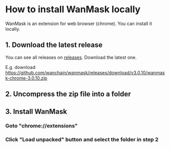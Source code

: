 # How to install WanMask locally

WanMask is an extension for web browser (chrome). You can install it locally.

## 1. Download the latest release

You can see all releases on [releases](https://github.com/wanchain/wanmask/releases). Download the latest one.

E.g. download https://github.com/wanchain/wanmask/releases/download/v3.0.10/wanmask-chrome-3.0.10.zip

## 2. Uncompress the zip file into a folder

## 3. Install WanMask

### Goto "chrome://extensions"

### Click "Load unpacked" button and select the folder in step 2


